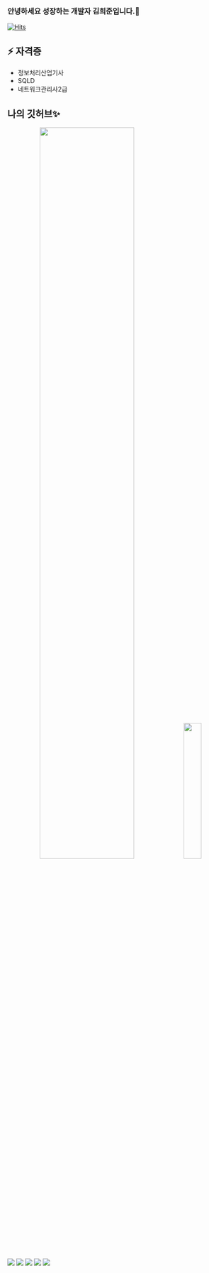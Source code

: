 ### 안녕하세요 성장하는 개발자 김희준입니다.👋
[![Hits](https://hits.seeyoufarm.com/api/count/incr/badge.svg?url=https%3A%2F%2Fgithub.com%2FheeJNa)](https://hits.seeyoufarm.com)
<!--
**heeJNa/heeJNa** is a ✨ _special_ ✨ repository because its `README.md` (this file) appears on your GitHub profile.

Here are some ideas to get you started:

- 🔭 I’m currently working on ...
- 🌱 I’m currently learning ...
- 👯 I’m looking to collaborate on ...
- 🤔 I’m looking for help with ...
- 💬 Ask me about ...
- 📫 How to reach me: ...
- 😄 Pronouns: ...
- ⚡ Fun fact: ...
-->

## ⚡ 자격증

+ 정보처리산업기사
+ SQLD
+ 네트워크관리사2급

##  나의 깃허브✨

<p align="center">
  
<img src="https://github-readme-stats.vercel.app/api?username=heeJNa&show_icons=true&theme=dark" width = "65%">
<img src="https://github-readme-stats.vercel.app/api/top-langs/?username=heeJNa" width="28%">

 </p>


<a href="" target="_blank"><img src="https://img.shields.io/badge/JAVA-007396?style=flat-square&logo=Java&logoColor=white"/></a>
<a href="" target="_blank"><img src="https://img.shields.io/badge/Spring-6DB33F?style=flat-square&logo=Java&logoColor=white"/></a>
<a href="" target="_blank"><img src="https://img.shields.io/badge/Oracle-F80000?style=flat-square&logo=Java&logoColor=white"/></a>
<a href="" target="_blank"><img src="https://img.shields.io/badge/HTML5-E34F26?style=flat-square&logo=Java&logoColor=white"/></a>
<img src="https://img.shields.io/badge/CSS3-1572B6?style=flat-square&logo=CSS3&logoColor=white&link=https://github.com/heeJNa">



